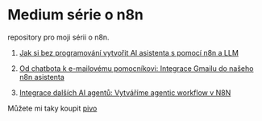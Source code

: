 # Medium série o n8n

repository pro moji sérii o n8n.

1. [Jak si bez programování vytvořit AI asistenta s pomocí n8n a LLM](https://medium.com/@mirecekd/jak-si-vytvorit-ai-asistenta-s-pomoci-n8n-a-llm-4ca90801ffcf)

1. [Od chatbota k e-mailovému pomocníkovi: Integrace Gmailu do našeho n8n asistenta](https://medium.com/@mirecekd/od-chatbota-k-e-mailov%C3%A9mu-pomocn%C3%ADkovi-integrace-gmailu-do-na%C5%A1eho-n8n-asistenta-9a44eb20314b) 

1. [Integrace dalších AI agentů: Vytváříme agentic workflow v N8N](https://medium.com/@mirecekd/integrace-dal%C5%A1%C3%ADch-ai-agent%C5%AF-vytv%C3%A1%C5%99%C3%ADme-agentic-workflow-v-n8n-4ae5abe72c91)



Můžete mi taky koupit [pivo](https://buymeacoffee.com/mirecekdg)
